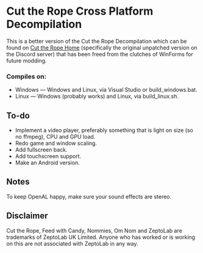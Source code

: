 # Cut the Rope Cross Platform Decompilation

This is a better version of the Cut the Rope Decompilation which can be found on [Cut the Rope Home](https://ctrhome.github.io) (specifically the original unpatched version on the Discord server) that has been freed from the clutches of WinForms for future modding.



### Compiles on:

* Windows — Windows and Linux, via Visual Studio or build\_windows.bat.
* Linux — Windows (probably works) and Linux, via build\_linux.sh.



## To-do

* Implement a video player, preferably something that is light on size (so no ffmpeg), CPU and GPU load.
* Redo game and window scaling.
* Add fullscreen back.
* Add touchscreen support.
* Make an Android version.



## Notes

To keep OpenAL happy, make sure your sound effects are stereo.



## Disclaimer

Cut the Rope, Feed with Candy, Nommies, Om Nom and ZeptoLab are trademarks of ZeptoLab UK Limited. Anyone who has worked or is working on this are not associated with ZeptoLab in any way.

